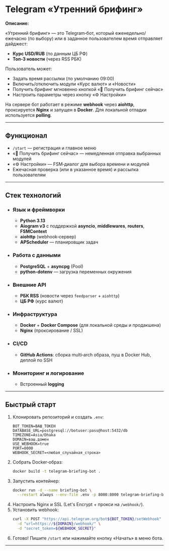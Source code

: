 # Telegram «Утренний брифинг»

**Описание:**

«Утренний брифинг» — это Telegram‑бот, который еженедельно/ежечасно (по выбору) или в заданное пользователем время отправляет дайджест:
- **Курс USD/RUB** (по данным ЦБ РФ)
- **Топ‑3 новости** (через RSS РБК)

Пользователь может:
- Задать время рассылки (по умолчанию 09:00)
- Включить/отключить модули «Курс валют» и «Новости»
- Получить брифинг мгновенно кнопкой «📨 Получить брифинг сейчас»
- Настроить параметры через кнопку «⚙️ Настройки»

На сервере бот работает в режиме **webhook** через **aiohttp**, проксируется **Nginx** и запущен в **Docker**. Для локальной отладки используется **polling**.

---

## Функционал

- `/start` — регистрация и главное меню
- «📨 Получить брифинг сейчас» — немедленная отправка выбранных модулей
- «⚙️ Настройки» — FSM‑диалог для выбора времени и модулей
- Ежечасная проверка (или в указанное время) и рассылка пользователям

---

## Стек технологий

- ### Язык и фреймворки
  - **Python 3.13**
  - **Aiogram v3** с поддержкой **asyncio**, **middlewares**, **routers**, **FSMContext**
  - **aiohttp** (webhook‑сервер)
  - **APScheduler** — планировщик задач

- ### Работа с данными
  - **PostgreSQL** + **asyncpg** (Pool)
  - **python-dotenv** — загрузка переменных окружения

- ### Внешние API
  - **РБК RSS** (новости через `feedparser` + `aiohttp`)
  - **ЦБ РФ** (курс валют)

- ### Инфраструктура
  - **Docker** + **Docker Compose** (для локальной среды и продакшена)
  - **Nginx** (проксирование / SSL)

- ### CI/CD
  - **GitHub Actions**: сборка multi‑arch образа, пуш в Docker Hub, деплой по SSH

- ### Мониторинг и логирование
  - Встроенный **logging**

---

## Быстрый старт

1. Клонировать репозиторий и создать `.env`:
    ```dotenv
    BOT_TOKEN=ВАШ_ТОКЕН
    DATABASE_URL=postgresql://botuser:pass@host:5432/db
    TIMEZONE=Asia/Dhaka
    DOMAIN=ваш.домен
    USE_WEBHOOK=true
    PORT=8000
    WEBHOOK_SECRET=<любая_случайная_строка>
    ```
2. Собрать Docker‑образ:
    ```bash
    docker build -t telegram-briefing-bot .
    ```
3. Запустить контейнер:
    ```bash
    docker run -d --name briefing-bot \
      --restart always --env-file .env -p 8000:8000 telegram-briefing-bot
    ```
4. Настроить Nginx и SSL (Let's Encrypt + прокси на `/webhook/`).
5. Установить webhook:
    ```bash
    curl -X POST "https://api.telegram.org/bot${BOT_TOKEN}/setWebhook" \
      -d "url=https://${DOMAIN}/webhook/" \
      -d "secret_token=${WEBHOOK_SECRET}"
    ```
6. Готово! Пишите `/start` или нажимайте кнопку «Начать» в меню бота.

---
